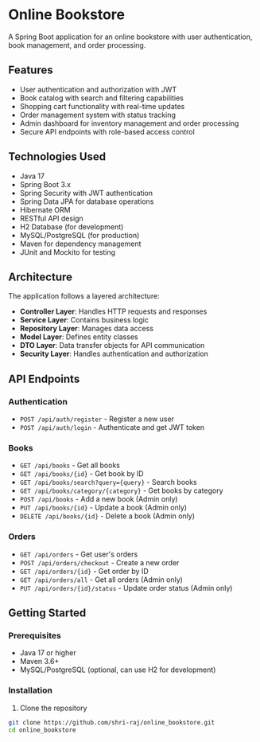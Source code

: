 # Online Bookstore

A Spring Boot application for an online bookstore with user authentication, book management, and order processing.

## Features

- User authentication and authorization with JWT
- Book catalog with search and filtering capabilities
- Shopping cart functionality with real-time updates
- Order management system with status tracking
- Admin dashboard for inventory management and order processing
- Secure API endpoints with role-based access control

## Technologies Used

- Java 17
- Spring Boot 3.x
- Spring Security with JWT authentication
- Spring Data JPA for database operations
- Hibernate ORM
- RESTful API design
- H2 Database (for development)
- MySQL/PostgreSQL (for production)
- Maven for dependency management
- JUnit and Mockito for testing

## Architecture

The application follows a layered architecture:

- **Controller Layer**: Handles HTTP requests and responses
- **Service Layer**: Contains business logic
- **Repository Layer**: Manages data access
- **Model Layer**: Defines entity classes
- **DTO Layer**: Data transfer objects for API communication
- **Security Layer**: Handles authentication and authorization

## API Endpoints

### Authentication

- `POST /api/auth/register` - Register a new user
- `POST /api/auth/login` - Authenticate and get JWT token

### Books

- `GET /api/books` - Get all books
- `GET /api/books/{id}` - Get book by ID
- `GET /api/books/search?query={query}` - Search books
- `GET /api/books/category/{category}` - Get books by category
- `POST /api/books` - Add a new book (Admin only)
- `PUT /api/books/{id}` - Update a book (Admin only)
- `DELETE /api/books/{id}` - Delete a book (Admin only)

### Orders

- `GET /api/orders` - Get user's orders
- `POST /api/orders/checkout` - Create a new order
- `GET /api/orders/{id}` - Get order by ID
- `GET /api/orders/all` - Get all orders (Admin only)
- `PUT /api/orders/{id}/status` - Update order status (Admin only)

## Getting Started

### Prerequisites

- Java 17 or higher
- Maven 3.6+
- MySQL/PostgreSQL (optional, can use H2 for development)

### Installation

1. Clone the repository

```bash
git clone https://github.com/shri-raj/online_bookstore.git
cd online_bookstore
```
